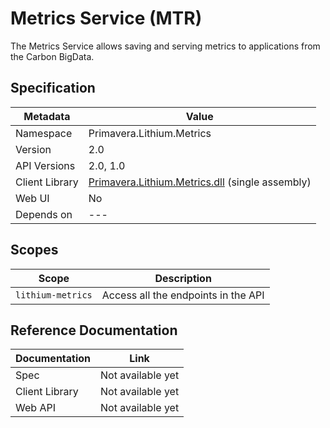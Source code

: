 # Metrics Service (MTR)

The Metrics Service allows saving and serving metrics to applications from the Carbon BigData.

## Specification

| Metadata | Value |
| - | - |
| Namespace | Primavera.Lithium.Metrics |
| Version | 2.0 |
| API Versions | 2.0, 1.0 |
| Client Library | [Primavera.Lithium.Metrics.dll](http://nuget.primaverabss.com:82/feeds/public-lithium-general/Primavera.Lithium.Metrics) (single assembly) |
| Web UI | No |
| Depends on | --- |

## Scopes

| Scope | Description |
| - | - |
| `lithium-metrics` | Access all the endpoints in the API |

## Reference Documentation

| Documentation | Link |
| - | - |
| Spec | Not available yet |
| Client Library | Not available yet |
| Web API | Not available yet |
